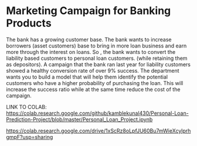 # Marketing Campaign for Banking Products
The bank has a growing customer base. The bank wants to increase borrowers (asset customers) base to bring in more loan business and earn more through the interest on loans. So , the bank wants to convert the liability based customers to personal loan customers. (while retaining them as depositors). A campaign that the bank ran last year for liability customers showed a healthy conversion rate of over 9% success. The department wants you to build a model that will help them identify the potential customers who have a higher probability of purchasing the loan. This will increase the success ratio while at the same time reduce the cost of the campaign.

LINK TO COLAB: https://colab.research.google.com/github/kamblekunal430/Personal-Loan-Prediction-Project/blob/master/Personal_Loan_Project.ipynb

https://colab.research.google.com/drive/1xScRz8oLpfJU60Bu7mWieXcylprhgmpF?usp=sharing
